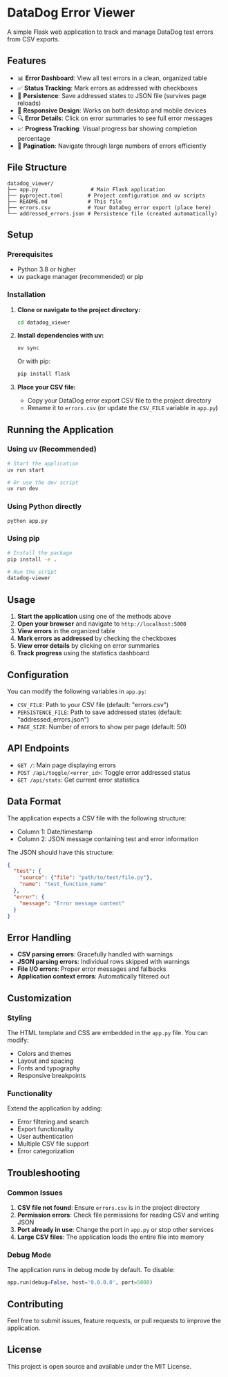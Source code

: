 # DataDog Error Viewer

A simple Flask web application to track and manage DataDog test errors from CSV exports.

## Features

- 📊 **Error Dashboard**: View all test errors in a clean, organized table
- ✅ **Status Tracking**: Mark errors as addressed with checkboxes
- 💾 **Persistence**: Save addressed states to JSON file (survives page reloads)
- 📱 **Responsive Design**: Works on both desktop and mobile devices
- 🔍 **Error Details**: Click on error summaries to see full error messages
- 📈 **Progress Tracking**: Visual progress bar showing completion percentage
- 📄 **Pagination**: Navigate through large numbers of errors efficiently

## File Structure

```
datadog_viewer/
├── app.py                 # Main Flask application
├── pyproject.toml        # Project configuration and uv scripts
├── README.md             # This file
├── errors.csv            # Your DataDog error export (place here)
└── addressed_errors.json # Persistence file (created automatically)
```

## Setup

### Prerequisites

- Python 3.8 or higher
- uv package manager (recommended) or pip

### Installation

1. **Clone or navigate to the project directory:**
   ```bash
   cd datadog_viewer
   ```

2. **Install dependencies with uv:**
   ```bash
   uv sync
   ```

   Or with pip:
   ```bash
   pip install flask
   ```

3. **Place your CSV file:**
   - Copy your DataDog error export CSV file to the project directory
   - Rename it to `errors.csv` (or update the `CSV_FILE` variable in `app.py`)

## Running the Application

### Using uv (Recommended)

```bash
# Start the application
uv run start

# Or use the dev script
uv run dev
```

### Using Python directly

```bash
python app.py
```

### Using pip

```bash
# Install the package
pip install -e .

# Run the script
datadog-viewer
```

## Usage

1. **Start the application** using one of the methods above
2. **Open your browser** and navigate to `http://localhost:5000`
3. **View errors** in the organized table
4. **Mark errors as addressed** by checking the checkboxes
5. **View error details** by clicking on error summaries
6. **Track progress** using the statistics dashboard

## Configuration

You can modify the following variables in `app.py`:

- `CSV_FILE`: Path to your CSV file (default: "errors.csv")
- `PERSISTENCE_FILE`: Path to save addressed states (default: "addressed_errors.json")
- `PAGE_SIZE`: Number of errors to show per page (default: 50)

## API Endpoints

- `GET /`: Main page displaying errors
- `POST /api/toggle/<error_id>`: Toggle error addressed status
- `GET /api/stats`: Get current error statistics

## Data Format

The application expects a CSV file with the following structure:
- Column 1: Date/timestamp
- Column 2: JSON message containing test and error information

The JSON should have this structure:
```json
{
  "test": {
    "source": {"file": "path/to/test/file.py"},
    "name": "test_function_name"
  },
  "error": {
    "message": "Error message content"
  }
}
```

## Error Handling

- **CSV parsing errors**: Gracefully handled with warnings
- **JSON parsing errors**: Individual rows skipped with warnings
- **File I/O errors**: Proper error messages and fallbacks
- **Application context errors**: Automatically filtered out

## Customization

### Styling
The HTML template and CSS are embedded in the `app.py` file. You can modify:
- Colors and themes
- Layout and spacing
- Fonts and typography
- Responsive breakpoints

### Functionality
Extend the application by adding:
- Error filtering and search
- Export functionality
- User authentication
- Multiple CSV file support
- Error categorization

## Troubleshooting

### Common Issues

1. **CSV file not found**: Ensure `errors.csv` is in the project directory
2. **Permission errors**: Check file permissions for reading CSV and writing JSON
3. **Port already in use**: Change the port in `app.py` or stop other services
4. **Large CSV files**: The application loads the entire file into memory

### Debug Mode

The application runs in debug mode by default. To disable:
```python
app.run(debug=False, host='0.0.0.0', port=5000)
```

## Contributing

Feel free to submit issues, feature requests, or pull requests to improve the application.

## License

This project is open source and available under the MIT License.
